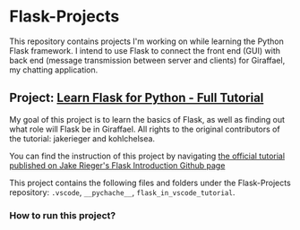 # Flask-Projects
This repository contains projects I'm working on while learning the Python Flask framework. I intend to use Flask to connect the front end (GUI) with back end (message transmission between server and clients) for Giraffael, my chatting application. 

## Project: [Learn Flask for Python - Full Tutorial](https://www.youtube.com/watch?v=Z1RJmh_OqeA)
My goal of this project is to learn the basics of Flask, as well as finding out what role will Flask be in Giraffael. All rights to the original contributors of the tutorial: jakerieger and kohlchelsea.

You can find the instruction of this project by navigating [the official tutorial published on Jake Rieger's Flask Introduction Github page](https://github.com/jakerieger/FlaskIntroduction)

This project contains the following files and folders under the Flask-Projects repository: ```.vscode```, ```__pychache__```, ```flask_in_vscode_tutorial```.

### How to run this project?

